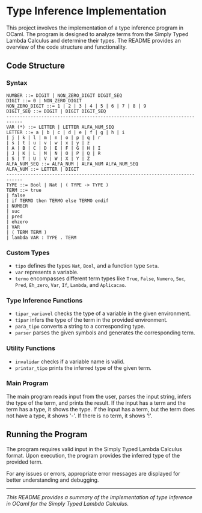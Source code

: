 # Type Inference Implementation

This project involves the implementation of a type inference program in OCaml. The program is designed to analyze terms from the Simply Typed Lambda Calculus and determine their types. The README provides an overview of the code structure and functionality.


## Code Structure

### Syntax
```
NUMBER ::= DIGIT | NON_ZERO_DIGIT DIGIT_SEQ
DIGIT ::= 0 | NON_ZERO_DIGIT
NON_ZERO_DIGIT ::= 1 | 2 | 3 | 4 | 5 | 6 | 7 | 8 | 9
DIGIT_SEQ ::= DIGIT | DIGIT DIGIT_SEQ
----------------------------------------------------------------------------
VAR (*) ::= LETTER | LETTER ALFA_NUM_SEQ
LETTER ::= a | b | c | d | e | f | g | h | i
| j | k | l | m | n | o | p | q | r
| s | t | u | v | w | x | y | z
| A | B | C | D | E | F | G | H | I
| J | K | L | M | N | O | P | Q | R
| S | T | U | V | W | X | Y | Z
ALFA_NUM_SEQ ::= ALFA_NUM | ALFA_NUM ALFA_NUM_SEQ
ALFA_NUM ::= LETTER | DIGIT
----------------------------------------------------------------------------
TYPE ::= Bool | Nat | ( TYPE -> TYPE )
TERM ::= true
| false
| if TERMO then TERMO else TERMO endif
| NUMBER
| suc
| pred
| ehzero 
| VAR
| ( TERM TERM )
| lambda VAR : TYPE . TERM

```

### Custom Types
- `tipo` defines the types `Nat`, `Bool`, and a function type `Seta`.
- `var` represents a variable.
- `termo` encompasses different term types like `True`, `False`, `Numero`, `Suc`, `Pred`, `Eh_zero`, `Var`, `If`, `Lambda`, and `Aplicacao`.

### Type Inference Functions
- `tipar_variavel` checks the type of a variable in the given environment.
- `tipar` infers the type of the term in the provided environment.
- `para_tipo` converts a string to a corresponding type.
- `parser` parses the given symbols and generates the corresponding term.

### Utility Functions
- `invalidar` checks if a variable name is valid.
- `printar_tipo` prints the inferred type of the given term.

### Main Program
The main program reads input from the user, parses the input string, infers the type of the term, and prints the result.
If the input has a term and the term has a type, it shows the type. If the input has a term, but the term does not have a type, it shows '-'. If there is no term, it shows '!'.

## Running the Program

The program requires valid input in the Simply Typed Lambda Calculus format. Upon execution, the program provides the inferred type of the provided term.

For any issues or errors, appropriate error messages are displayed for better understanding and debugging.

---
*This README provides a summary of the implementation of type inference in OCaml for the Simply Typed Lambda Calculus.*
